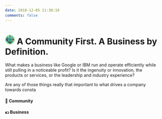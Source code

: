 ```yaml
---
date: 2018-12-05 11:30:19
comments: false
---
```

# ![Logo2](https://raw.githubusercontent.com/Developer-Handshake/Developer-Handshake.github.io/org-page/img-media/reunion.png) A Community First. A Business by Definition. 
What makes a business like Google or IBM run and operate efficiently while still pulling in a noticeable profit? Is it the ingenuity or innovation, the products or services, or the leadership and industry experience? 

Are any of those things really that important to what drives a company towards consta

#### 🔗 Community

#### 💵 Business
